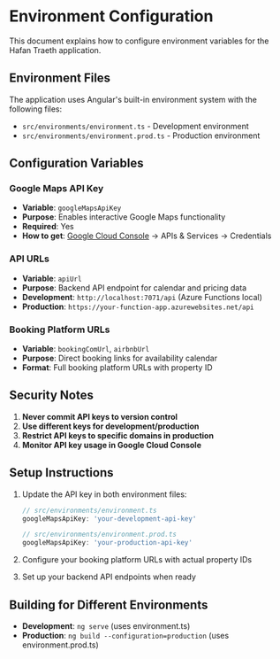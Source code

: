 # Environment Configuration

This document explains how to configure environment variables for the Hafan Traeth application.

## Environment Files

The application uses Angular's built-in environment system with the following files:

- `src/environments/environment.ts` - Development environment
- `src/environments/environment.prod.ts` - Production environment

## Configuration Variables

### Google Maps API Key
- **Variable**: `googleMapsApiKey`
- **Purpose**: Enables interactive Google Maps functionality
- **Required**: Yes
- **How to get**: [Google Cloud Console](https://console.cloud.google.com/) → APIs & Services → Credentials

### API URLs
- **Variable**: `apiUrl`
- **Purpose**: Backend API endpoint for calendar and pricing data
- **Development**: `http://localhost:7071/api` (Azure Functions local)
- **Production**: `https://your-function-app.azurewebsites.net/api`

### Booking Platform URLs
- **Variable**: `bookingComUrl`, `airbnbUrl`
- **Purpose**: Direct booking links for availability calendar
- **Format**: Full booking platform URLs with property ID

## Security Notes

1. **Never commit API keys to version control**
2. **Use different keys for development/production**
3. **Restrict API keys to specific domains in production**
4. **Monitor API key usage in Google Cloud Console**

## Setup Instructions

1. Update the API key in both environment files:
   ```typescript
   // src/environments/environment.ts
   googleMapsApiKey: 'your-development-api-key'
   
   // src/environments/environment.prod.ts  
   googleMapsApiKey: 'your-production-api-key'
   ```

2. Configure your booking platform URLs with actual property IDs

3. Set up your backend API endpoints when ready

## Building for Different Environments

- **Development**: `ng serve` (uses environment.ts)
- **Production**: `ng build --configuration=production` (uses environment.prod.ts)